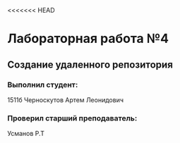 <<<<<<< HEAD
# Лабораторная работа №4
## Создание удаленного репозитория
### Выполнил студент:
1511б
Черноскутов Артем Леонидович
### Проверил старший преподаватель:
Усманов Р.Т

